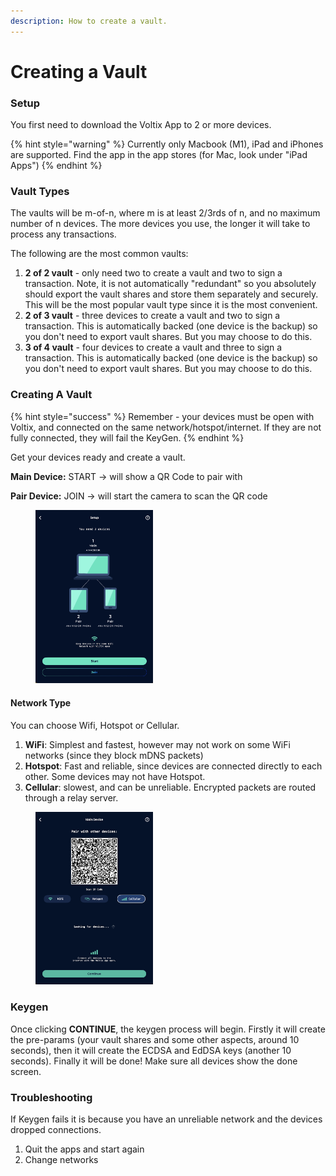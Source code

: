 ```yaml
---
description: How to create a vault.
---
```


# Creating a Vault

### Setup

You first need to download the Voltix App to 2 or more devices.

{% hint style="warning" %}
Currently only Macbook (M1), iPad and iPhones are supported. Find the app in the app stores (for Mac, look under "iPad Apps")
{% endhint %}

### Vault Types

The vaults will be m-of-n, where m is at least 2/3rds of n, and no maximum number of n devices. The more devices you use, the longer it will take to process any transactions.

The following are the most common vaults:

1. **2 of 2 vault** - only need two to create a vault and two to sign a transaction. Note, it is not automatically "redundant" so you absolutely should export the vault shares and store them separately and securely. This will be the most popular vault type since it is the most convenient.
2. **2 of 3 vault** - three devices to create a vault and two to sign a transaction. This is automatically backed (one device is the backup) so you don't need to export vault shares. But you may choose to do this.
3. **3 of 4 vault** - four devices to create a vault and three to sign a transaction. This is automatically backed (one device is the backup) so you don't need to export vault shares. But you may choose to do this.

### Creating A Vault

{% hint style="success" %}
Remember - your devices must be open with Voltix, and connected on the same network/hotspot/internet. If they are not fully connected, they will fail the KeyGen.
{% endhint %}

Get your devices ready and create a vault.&#x20;

**Main Device:** START -> will show a QR Code to pair with

**Pair Device:** JOIN -> will start the camera to scan the QR code

<figure><img src="../.gitbook/assets/image (3).png" alt="" width="188"><figcaption></figcaption></figure>

#### Network Type

You can choose Wifi, Hotspot or Cellular.&#x20;

1. **WiFi**: Simplest and fastest, however may not work on some WiFi networks (since they block mDNS packets)
2. **Hotspot**: Fast and reliable, since devices are connected directly to each other. Some devices may not have Hotspot.
3. **Cellular**: slowest, and can be unreliable. Encrypted packets are routed through a relay server.&#x20;

<figure><img src="../.gitbook/assets/image (4).png" alt="" width="188"><figcaption></figcaption></figure>

### Keygen

Once clicking **CONTINUE**, the keygen process will begin. Firstly it will create the pre-params (your vault shares and some other aspects, around 10 seconds), then it will create the ECDSA and EdDSA keys (another 10 seconds). Finally it will be done! Make sure all devices show the done screen.&#x20;

### Troubleshooting

If Keygen fails it is because you have an unreliable network and the devices dropped connections.&#x20;

1. Quit the apps and start again
2. Change networks
